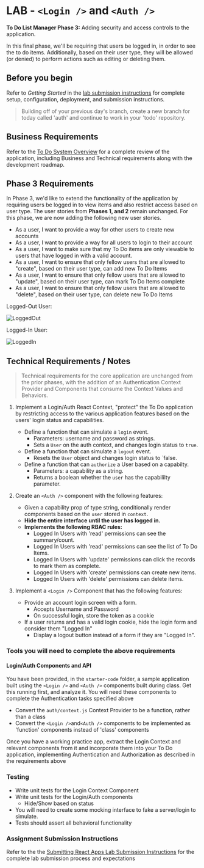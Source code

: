 # LAB -  `<Login />` and `<Auth />`

**To Do List Manager Phase 3:** Adding security and access controls to the application.

In this final phase, we'll be requiring that users be logged in, in order to see the to do items. Additionally, based on their user type, they will be allowed (or denied) to perform actions such as editing or deleting them.

## Before you begin

Refer to *Getting Started*  in the [lab submission instructions](../../../reference/submission-instructions/labs/README.md) for complete setup, configuration, deployment, and submission instructions.

> Building off of your previous day's branch, create a new branch for today called 'auth' and continue to work in your 'todo' repository.

## Business Requirements

Refer to the [To Do System Overview](../../apps-and-libraries/todo/README.md) for a complete review of the application, including Business and Technical requirements along with the development roadmap.

## Phase 3 Requirements

In Phase 3, we'd like to extend the functionality of the application by requiring users be logged in to view items and also restrict access based on user type. The user stories from **Phases 1, and 2** remain unchanged. For this phase, we are now adding the following new user stories.

- As a user, I want to provide a way for other users to create new accounts
- As a user, I want to provide a way for all users to login to their account
- As a user, I want to make sure that my To Do items are only viewable to users that have logged in with a valid account.
- As a user, I want to ensure that only fellow users that are allowed to "create", based on their user type, can add new To Do Items
- As a user, I want to ensure that only fellow users that are allowed to "update", based on their user type, can mark To Do Items complete
- As a user, I want to ensure that only fellow users that are allowed to "delete", based on their user type, can delete new To Do Items

Logged-Out User:

![LoggedOut](todo-logged-out.png)

Logged-In User:

![LoggedIn](todo-user.png)

## Technical Requirements / Notes

> Technical requirements for the core application are unchanged from the prior phases, with the addition of an Authentication Context Provider and Components that consume the Context Values and Behaviors.

1. Implement a Login/Auth React Context, "protect" the To Do application by restricting access to the various application features based on the users' login status and capabilities.
   - Define a function that can simulate a `login` event.
     - Parameters: username and password as strings.
     - Sets a `User` on the auth context, and changes login status to `true`.
   - Define a function that can simulate a `logout` event.
     - Resets the `User` object and changes login status to `false.
   - Define a function that can `authorize` a User based on a capabilty.
     - Parameters: a capability as a string.
     - Returns a boolean whether the `user` has the capabililty parameter.

1. Create an `<Auth />` component with the following features:
   - Given a capability prop of type string, conditionally render components based on the `user` stored in `context`.
   - **Hide the entire interface until the user has logged in.**
   - **Implements the following RBAC rules:**
     - Logged In Users with 'read' permissions can see the summary/count.
     - Logged In Users with 'read' permissions can see the list of To Do Items.
     - Logged In Users with 'update' permissions can click the records to mark them as complete.
     - Logged In Users with 'create' permissions can create new items.
     - Logged In Users with 'delete' permissions can delete items.

1. Implement a `<Login />` Component that has the following features:
   - Provide an account login screen with a form.
     - Accepts Username and Password
     - On successful login, store the token as a cookie
   - If a user returns and has a valid login cookie, hide the login form and consider them "Logged In"
     - Display a logout button instead of a form if they are "Logged In".

### Tools you will need to complete the above requirements

#### Login/Auth Components and API

You have been provided, in the `starter-code` folder, a sample application built using the `<Login />` and `<Auth />` components built during class. Get this running first, and analyze it. You will need these components to complete the Authentication tasks specified above

- Convert the `auth/context.js` Context Provider to be a function, rather than a class
- Convert the `<Login />`and`<Auth />` components to be implemented as 'function' components instead of 'class' components

Once you have a working practice app, extract the Login Context and relevant components from it and incorporate them into your To Do application, implementing Authentication and Authorization as described in the requirements above

### Testing

- Write unit tests for the Login Context Component
- Write unit tests for the Login/Auth components
  - Hide/Show based on status
- You will need to create some mocking interface to fake a server/login to simulate.
- Tests should assert all behavioral functionality

### Assignment Submission Instructions

Refer to the the [Submitting React Apps Lab Submission Instructions](../../../reference/submission-instructions/labs/react-apps.md) for the complete lab submission process and expectations
